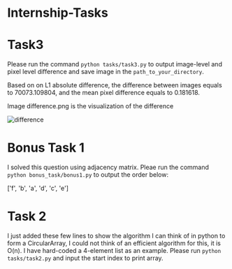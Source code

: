 # Internship-Tasks

# Task3
Please run the command ```python tasks/task3.py``` to output image-level and pixel level difference and save image in the ```path_to_your_directory```. 



Based on on L1 absolute difference, the difference between images equals to 70073.109804, and the mean pixel difference equals to 0.181618.

Image difference.png is the visualization of the difference

![difference](https://github.com/Elham-gh/Internship-Tasks/assets/76242088/9c58789a-5963-48a3-a213-f56b21699fd4)


# Bonus Task 1
I solved this question using adjacency matrix. Pleae run the command ```python bonus_task/bonus1.py``` to output the order below:

['f', 'b', 'a', 'd', 'c', 'e']

# Task 2
I just added these few lines to show the algorithm I can think of in python to form a CircularArray, I could not think of an efficient algorithm for this, it is O(n). I have hard-coded a 4-element list as an example. Please run ```python tasks/task2.py``` and input the start index to print array.
